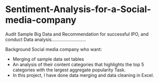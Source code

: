 # Sentiment-Analysis-for-a-Social-media-company
Audit Sample Big Data and Recommendation for successful IPO, and conduct Data analysis...........................

Background
Social media company who want:

- Merging of sample data set tables
- An analysis of their content categories that highlights the top 5 categories with the largest aggregate popularity
Task.
- In this project, I have done data merging and data cleaning in Excel.
